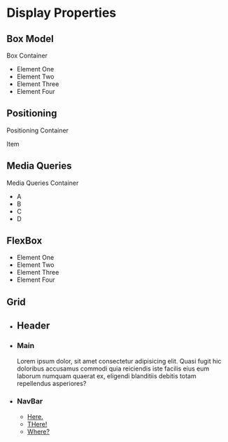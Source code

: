 Display Properties
==================

Box Model
---------

Box Container

-   Element One
-   Element Two
-   Element Three
-   Element Four

Positioning
-----------

Positioning Container

Item

Media Queries
-------------

Media Queries Container

-   A
-   B
-   C
-   D

FlexBox
-------

-   Element One
-   Element Two
-   Element Three
-   Element Four

Grid
----

-   Header
    ------

-   ### Main

    Lorem ipsum dolor, sit amet consectetur adipisicing elit. Quasi fugit hic doloribus accusamus commodi quia reiciendis iste facilis eius eum laborum numquam quaerat ex, eligendi blanditiis debitis totam repellendus asperiores?

-   ### NavBar

    -   <a href="#" class="btn">Here.</a>
    -   <a href="#" class="btn">THere!</a>
    -   <a href="#" class="btn">Where?</a>
